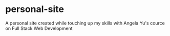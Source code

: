 # personal-site
A personal site created while touching up my skills with Angela Yu's cource on Full Stack Web Development
